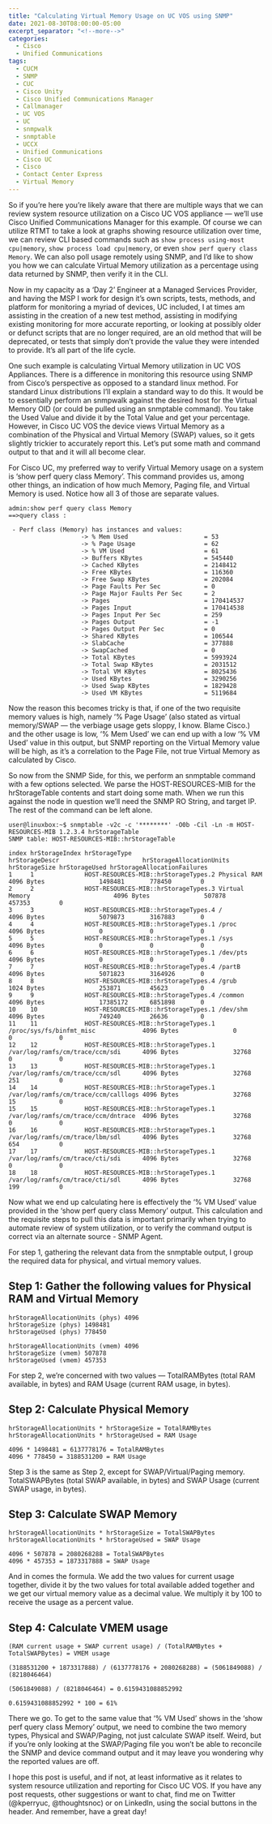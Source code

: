```yaml
---
title: "Calculating Virtual Memory Usage on UC VOS using SNMP"
date: 2021-08-30T08:00:00-05:00
excerpt_separator: "<!--more-->"
categories:
  - Cisco
  - Unified Communications
tags:
  - CUCM
  - SNMP
  - CUC
  - Cisco Unity
  - Cisco Unified Communications Manager
  - Callmanager
  - UC VOS
  - UC
  - snmpwalk
  - snmptable
  - UCCX
  - Unified Communications
  - Cisco UC
  - Cisco
  - Contact Center Express
  - Virtual Memory
---
```


So if you’re here you’re likely aware that there are multiple ways that we can review system resource utilization on a Cisco UC VOS appliance — we’ll use Cisco Unified Communications Manager for this example. Of course we can utilize RTMT to take a look at graphs showing resource utilization over time, we can review CLI based commands such as ```show process using-most cpu|memory```, ```show process load cpu|memory```, or even ```show perf query class Memory```. We can also poll usage remotely using SNMP, and I’d like to show you how we can calculate Virtual Memory utilization as a percentage using data returned by SNMP, then verify it in the CLI.

<!--more-->

Now in my capacity as a ‘Day 2’ Engineer at a Managed Services Provider, and having the MSP I work for design it’s own scripts, tests, methods, and platform for monitoring a myriad of devices, UC included, I at times am assisting in the creation of a new test method, assisting in modifying existing monitoring for more accurate reporting, or looking at possibly older or defunct scripts that are no longer required, are an old method that will be deprecated, or tests that simply don’t provide the value they were intended to provide. It’s all part of the life cycle.

One such example is calculating Virtual Memory utilization in UC VOS Appliances. There is a difference in monitoring this resource using SNMP from Cisco’s perspective as opposed to a standard linux method. For standard Linux distributions I’ll explain a standard way to do this. It would be to essentially perform an snmpwalk against the desired host for the Virtual Memory OID (or could be pulled using an snmptable command). You take the Used Value and divide it by the Total Value and get your percentage. However, in Cisco UC VOS the device views Virtual Memory as a combination of the Physical and Virtual Memory (SWAP) values, so it gets slightly trickier to accurately report this. Let’s put some math and command output to that and it will all become clear.

For Cisco UC, my preferred way to verify Virtual Memory usage on a system is ‘show perf query class Memory’. This command provides us, among other things, an indication of how much Memory, Paging file, and Virtual Memory is used. Notice how all 3 of those are separate values.

```text
admin:show perf query class Memory
==>query class :

 - Perf class (Memory) has instances and values:
                    -> % Mem Used                     = 53
                    -> % Page Usage                   = 62
                    -> % VM Used                      = 61
                    -> Buffers KBytes                 = 545440
                    -> Cached KBytes                  = 2148412
                    -> Free KBytes                    = 116360
                    -> Free Swap KBytes               = 202084
                    -> Page Faults Per Sec            = 0
                    -> Page Major Faults Per Sec      = 2
                    -> Pages                          = 170414537
                    -> Pages Input                    = 170414538
                    -> Pages Input Per Sec            = 259
                    -> Pages Output                   = -1
                    -> Pages Output Per Sec           = 0
                    -> Shared KBytes                  = 106544
                    -> SlabCache                      = 377888
                    -> SwapCached                     = 0
                    -> Total KBytes                   = 5993924
                    -> Total Swap KBytes              = 2031512
                    -> Total VM KBytes                = 8025436
                    -> Used KBytes                    = 3290256
                    -> Used Swap KBytes               = 1829428
                    -> Used VM KBytes                 = 5119684
```

Now the reason this becomes tricky is that, if one of the two requisite memory values is high, namely ‘% Page Usage’ (also stated as virtual memory/SWAP — the verbiage usage gets sloppy, I know. Blame Cisco.) and the other usage is low, ‘% Mem Used’ we can end up with a low ‘% VM Used’ value in this output, but SNMP reporting on the Virtual Memory value will be high, as it’s a correlation to the Page File, not true Virtual Memory as calculated by Cisco.

So now from the SNMP Side, for this, we perform an snmptable command with a few options selected. We parse the HOST-RESOURCES-MIB for the hrStorageTable contents and start doing some math. When we run this against the node in question we’ll need the SNMP RO String, and target IP. The rest of the command can be left alone.

```text
user@linuxbox:~$ snmptable -v2c -c '********' -O0b -Cil -Ln -m HOST-RESOURCES-MIB 1.2.3.4 hrStorageTable
SNMP table: HOST-RESOURCES-MIB::hrStorageTable

index hrStorageIndex hrStorageType                        hrStorageDescr                       hrStorageAllocationUnits hrStorageSize hrStorageUsed hrStorageAllocationFailures
1     1              HOST-RESOURCES-MIB::hrStorageTypes.2 Physical RAM                         4096 Bytes               1498481       778450        0                   
2     2              HOST-RESOURCES-MIB::hrStorageTypes.3 Virtual Memory                       4096 Bytes               507878        457353        0                   
3     3              HOST-RESOURCES-MIB::hrStorageTypes.4 /                                    4096 Bytes               5079873       3167883       0                   
4     4              HOST-RESOURCES-MIB::hrStorageTypes.1 /proc                                4096 Bytes               0             0             0                   
5     5              HOST-RESOURCES-MIB::hrStorageTypes.1 /sys                                 4096 Bytes               0             0             0                   
6     6              HOST-RESOURCES-MIB::hrStorageTypes.1 /dev/pts                             4096 Bytes               0             0             0                   
7     7              HOST-RESOURCES-MIB::hrStorageTypes.4 /partB                               4096 Bytes               5071823       3164926       0                   
8     8              HOST-RESOURCES-MIB::hrStorageTypes.4 /grub                                1024 Bytes               253871        45623         0                   
9     9              HOST-RESOURCES-MIB::hrStorageTypes.4 /common                              4096 Bytes               17385172      6851898       0                   
10    10             HOST-RESOURCES-MIB::hrStorageTypes.1 /dev/shm                             4096 Bytes               749240        26636         0                   
11    11             HOST-RESOURCES-MIB::hrStorageTypes.1 /proc/sys/fs/binfmt_misc             4096 Bytes               0             0             0                   
12    12             HOST-RESOURCES-MIB::hrStorageTypes.1 /var/log/ramfs/cm/trace/ccm/sdi      4096 Bytes               32768         0             0                   
13    13             HOST-RESOURCES-MIB::hrStorageTypes.1 /var/log/ramfs/cm/trace/ccm/sdl      4096 Bytes               32768         251           0                   
14    14             HOST-RESOURCES-MIB::hrStorageTypes.1 /var/log/ramfs/cm/trace/ccm/calllogs 4096 Bytes               32768         15            0                   
15    15             HOST-RESOURCES-MIB::hrStorageTypes.1 /var/log/ramfs/cm/trace/ccm/dntrace  4096 Bytes               32768         0             0                   
16    16             HOST-RESOURCES-MIB::hrStorageTypes.1 /var/log/ramfs/cm/trace/lbm/sdl      4096 Bytes               32768         654           0                   
17    17             HOST-RESOURCES-MIB::hrStorageTypes.1 /var/log/ramfs/cm/trace/cti/sdi      4096 Bytes               32768         0             0                   
18    18             HOST-RESOURCES-MIB::hrStorageTypes.1 /var/log/ramfs/cm/trace/cti/sdl      4096 Bytes               32768         199           0                   
```

Now what we end up calculating here is effectively the ‘% VM Used’ value provided in the ‘show perf query class Memory’ output. This calculation and the requisite steps to pull this data is important primarily when trying to automate review of system utilization, or to verify the command output is correct via an alternate source - SNMP Agent.

For step 1, gathering the relevant data from the snmptable output, I group the required data for physical, and virtual memory values.

## Step 1: Gather the following values for Physical RAM and Virtual Memory

```text
hrStorageAllocationUnits (phys) 4096
hrStorageSize (phys) 1498481       
hrStorageUsed (phys) 778450        

hrStorageAllocationUnits (vmem) 4096
hrStorageSize (vmem) 507878        
hrStorageUsed (vmem) 457353       
```

For step 2, we’re concerned with two values — TotalRAMBytes (total RAM available, in bytes) and RAM Usage (current RAM usage, in bytes).

## Step 2: Calculate Physical Memory

```text
hrStorageAllocationUnits * hrStorageSize = TotalRAMBytes
hrStorageAllocationUnits * hrStorageUsed = RAM Usage

4096 * 1498481 = 6137778176 = TotalRAMBytes
4096 * 778450 = 3188531200 = RAM Usage
```

Step 3 is the same as Step 2, except for SWAP/Virtual/Paging memory. TotalSWAPBytes (total SWAP available, in bytes) and SWAP Usage (current SWAP usage, in bytes).

## Step 3: Calculate SWAP Memory

```text
hrStorageAllocationUnits * hrStorageSize = TotalSWAPBytes
hrStorageAllocationUnits * hrStorageUsed = SWAP Usage

4096 * 507878 = 2080268288 = TotalSWAPBytes
4096 * 457353 = 1873317888 = SWAP Usage
```

And in comes the formula. We add the two values for current usage together, divide it by the two values for total available added together and we get our virtual memory value as a decimal value. We multiply it by 100 to receive the usage as a percent value.

## Step 4: Calculate VMEM usage

```text
(RAM current usage + SWAP current usage) / (TotalRAMBytes + TotalSWAPBytes) = VMEM usage

(3188531200 + 1873317888) / (6137778176 + 2080268288) = (5061849088) / (8218046464)

(5061849088) / (8218046464) = 0.6159431088852992

0.6159431088852992 * 100 = 61%
```

There we go. To get to the same value that ‘% VM Used’ shows in the ‘show perf query class Memory’ output, we need to combine the two memory types, Physical and SWAP/Paging, not just calculate SWAP itself. Weird, but if you’re only looking at the SWAP/Paging file you won’t be able to reconcile the SNMP and device command output and it may leave you wondering why the reported values are off.

I hope this post is useful, and if not, at least informative as it relates to system resource utilization and reporting for Cisco UC VOS. If you have any post requests, other suggestions or want to chat, find me on Twitter (@kperryuc, @thoughtsnoc) or on LinkedIn, using the social buttons in the header. And remember, have a great day!
